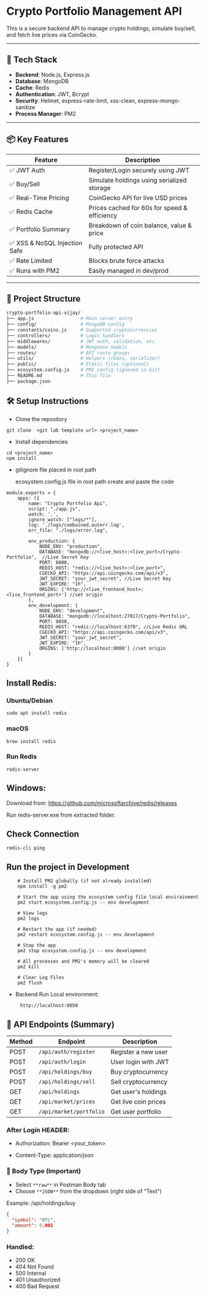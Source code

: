 # Crypto Portfolio Management API

This is a secure backend API to manage crypto holdings, simulate buy/sell, and fetch live prices via CoinGecko.

---

## 🧰 Tech Stack

- **Backend**: Node.js, Express.js
- **Database**: MongoDB
- **Cache**: Redis
- **Authentication**: JWT, Bcrypt
- **Security**: Helmet, express-rate-limit, xss-clean, express-mongo-sanitize
- **Process Manager**: PM2

---

## 📦 Key Features

| Feature | Description |
|--------|-------------|
| ✅ JWT Auth | Register/Login securely using JWT |
| ✅ Buy/Sell | Simulate holdings using serialized storage |
| ✅ Real-Time Pricing | CoinGecko API for live USD prices |
| ✅ Redis Cache | Prices cached for 60s for speed & efficiency |
| ✅ Portfolio Summary | Breakdown of coin balance, value & price |
| ✅ XSS & NoSQL Injection Safe | Fully protected API |
| ✅ Rate Limited | Blocks brute force attacks |
| ✅ Runs with PM2 | Easily managed in dev/prod |

---

## 📁 Project Structure
```bash
crypto-portfolio-api-vijay/
├── app.js                 # Main server entry
├── config/                # MongoDB config
├── constants/coins.js     # Supported cryptocurrencies
├── controllers/           # Logic handlers
├── middlewares/           # JWT auth, validation, etc.
├── models/                # Mongoose models
├── routes/                # API route groups
├── utils/                 # Helpers (redis, serializer)
├── public/                # Static files (optional)
├── ecosystem.config.js    # PM2 config (ignored in Git)
├── README.md              # This file
├── package.json

```



## 🛠 Setup Instructions

- Clone the repository
```
git clone  <git lab template url> <project_name>
```

- Install dependencies
```
cd <project_name>
npm install
```

- gitignore file placed in root path

  ecosystem.config.js file in root path create and paste the code
```
module.exports = {
	apps: [{
		name: "Crypto Portfolio Api",
		script: "./app.js",
		watch: '.',
		ignore_watch: ["logs/*"],
		log: './logs/combained.outerr.log',
		err_file: "./logs/error.log",

		env_production: {
			NODE_ENV: "production",
			DATABASE: "mongodb://<live_host>:<live_port>/Crypto-Portfolio",  //Live Secret Key
			PORT: 8080,
			REDIS_HOST: "redis://<live_host>:<live_port>",
			CGECKO_API: "https://api.coingecko.com/api/v3",
			JWT_SECRET: "your_jwt_secret", //Live Secret Key
			JWT_EXPIRE: "1h",
			ORGINS: ['http://<live_frontend_host>:<live_frontend_port>'] //set origin
		},
		env_development: {
			NODE_ENV: "development",
			DATABASE: "mongodb://localhost:27017/Crypto-Portfolio", 
			PORT: 8050,
			REDIS_HOST: "redis://localhost:6379", //Live Redis URL
			CGECKO_API: "https://api.coingecko.com/api/v3",
			JWT_SECRET: "your_jwt_secret",  
			JWT_EXPIRE: "1h",
			ORGINS: ['http://localhost:8000'] //set origin
		}
	}]
}
```


## Install Redis:

### Ubuntu/Debian
    sudo apt install redis  
    
### macOS
    brew install redis

### Run Redis
    redis-server               

## Windows:
Download from: https://github.com/microsoftarchive/redis/releases

Run redis-server.exe from extracted folder.

## Check Connection
   
    redis-cli ping
 

## Run the project in Development
```
    # Install PM2 globally (if not already installed)
    npm install -g pm2

    # Start the app using the ecosystem config file local envirainment
    pm2 start ecosystem.config.js -- env development

    # View logs
    pm2 logs

    # Restart the app (if needed)
    pm2 restart ecosystem.config.js -- env development

    # Stop the app
    pm2 stop ecosystem.config.js -- env development

    # All processes and PM2's memory will be cleared
    pm2 kill

    # Clear Log Files
    pm2 flush

```
- Backend Run Local environment:
```
     http://localhost:8050
```

## 🔗 API Endpoints (Summary)

| Method | Endpoint                 | Description             |
|--------|--------------------------|-------------------------|
| POST   | `/api/auth/register`     | Register a new user     |
| POST   | `/api/auth/login`        | User login with JWT     |
| POST   | `/api/holdings/buy`      | Buy cryptocurrency      |
| POST   | `/api/holdings/sell`     | Sell cryptocurrency     |
| GET    | `/api/holdings`          | Get user's holdings     |
| GET    | `/api/market/prices`     | Get live coin prices    |
| GET    | `/api/market/portfolio`  | Get user portfolio      |


### After Login HEADER:
- Authorization: Bearer <your_token>

- Content-Type: application/json

### 🧪 Body Type (Important)

- Select `**raw**` in Postman Body tab
- Choose `**JSON**` from the dropdown (right side of "Text")

Example:  /api/holdings/buy

```json
{
  "symbol": "BTC",
  "amount": 0.001
}
```

### Handled:
- 200 OK
- 404 Not Found
- 500 Internal
- 401 Unauthorized
- 400 Bad Request
